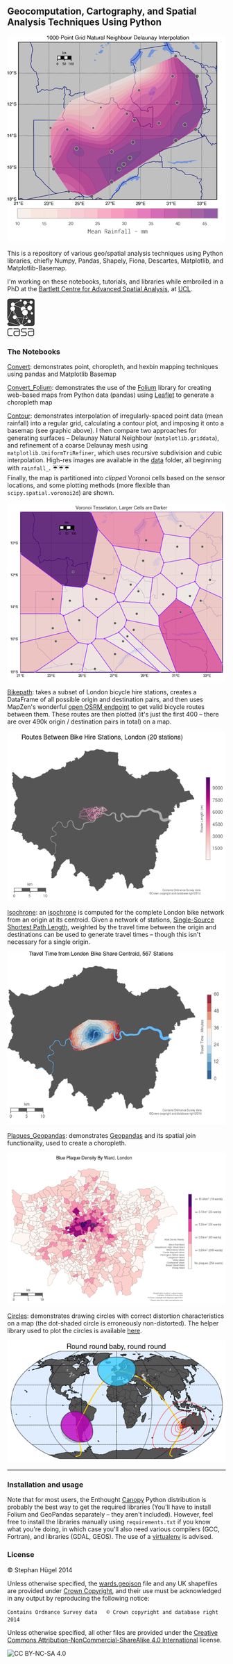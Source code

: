 ## Geocomputation, Cartography, and Spatial Analysis Techniques Using Python

[![Make it rain](data/rainfall_interpolation.gif)](http://nbviewer.ipython.org/github/urschrei/Geopython/blob/master/convert.ipynb "Anigifs are the future of spatial analysis")

This is a repository of various geo/spatial analysis techniques using Python libraries, chiefly Numpy, Pandas, Shapely, Fiona, Descartes, Matplotlib, and Matplotlib-Basemap.

I'm working on these notebooks, tutorials, and libraries while embroiled in a PhD at the [Bartlett Centre for Advanced Spatial Analysis](http://www.bartlett.ucl.ac.uk/casa), at [UCL](http://www.ucl.ac.uk).

[![CASA](data/casa_black.png)](http://www.bartlett.ucl.ac.uk/casa/programmes/postgraduate "Bloomsbury is lovely, you know.")

### The Notebooks

[Convert](http://nbviewer.ipython.org/github/urschrei/Geopython/blob/master/convert.ipynb): demonstrates point, choropleth, and hexbin mapping techniques using pandas and Matplotlib Basemap  

[Convert_Folium](http://nbviewer.ipython.org/github/urschrei/Geopython/blob/master/convert_folium.ipynb): demonstrates the use of the [Folium](https://github.com/wrobstory/folium) library for creating web-based maps from Python data (pandas) using [Leaflet](http://leafletjs.com) to generate a choropleth map

[Contour](http://nbviewer.ipython.org/github/urschrei/Geopython/blob/master/contour.ipynb): demonstrates interpolation of irregularly-spaced point data (mean rainfall) into a regular grid, calculating a contour plot, and imposing it onto a basemap (see graphic above). I then compare two approaches for generating surfaces – Delaunay Natural Neighbour (`matplotlib.griddata`), and refinement of a coarse Delaunay mesh using `matplotlib.UniformTriRefiner`, which uses recursive subdivision and cubic interpolation. High-res images are available in the [data](data) folder, all beginning with `rainfall_`. :umbrella::umbrella::umbrella:  
Finally, the map is partitioned into *clipped* Voronoi cells based on the sensor locations, and some plotting methods (more flexible than `scipy.spatial.voronoi2d`) are shown.  

[![Cellular](data/voronoi_gh.png)](https://raw.githubusercontent.com/urschrei/Geopython/master/data/voronoi.png "Tesselate Everything")

[Bikepath](http://nbviewer.ipython.org/github/urschrei/Geopython/blob/master/bikepath.ipynb): takes a subset of London bicycle hire stations, creates a DataFrame of all possible origin and destination pairs, and then uses MapZen's wonderful [open OSRM endpoint](https://mapzen.com/blog/osrm-services) to get valid bicycle routes between them. These routes are then plotted (it's just the first 400 – there are over 490k origin / destination pairs in total) on a map.

[![Bikepath](data/london_bike_routes_gh.png)](http://nbviewer.ipython.org/github/urschrei/Geopython/blob/master/bikepath.ipynb "Unpleasantly vascular, no?")

[Isochrone](http://nbviewer.ipython.org/github/urschrei/Geopython/blob/master/isochrone.ipynb): an [isochrone](http://en.wikipedia.org/wiki/Isochrone_map) is computed for the complete London bike network from an origin at its centroid. Given a network of stations, [Single-Source Shortest Path Length](https://networkx.github.io/documentation/latest/reference/algorithms.shortest_paths.html), weighted by the travel time between the origin and destinations can be used to generate travel times – though this isn't necessary for a single origin.

[![Isochrone](data/isochrone_gh.gif)](http://nbviewer.ipython.org/github/urschrei/Geopython/blob/master/isochrone.ipynb "The Burning Eye of Bike Hire")

[Plaques_Geopandas](http://nbviewer.ipython.org/github/urschrei/Geopython/blob/master/plaques_geopandas.ipynb): demonstrates [Geopandas](http://geopandas.org) and its spatial join functionality, used to create a choropleth.

[![Choropleth](data/london_plaque_density_gh.png)](http://sensitivecities.com/so-youd-like-to-make-a-map-using-python-EN.html "Boropleth")

[Circles](http://nbviewer.ipython.org/github/urschrei/Geopython/blob/master/circles.ipynb): demonstrates drawing circles with correct distortion characteristics on a map (the dot-shaded circle is erroneously non-distorted). The helper library used to plot the circles is available [here](https://github.com/urschrei/Circles).

[![Circles](data/circles.png)](https://github.com/urschrei/Circles "Borges's 'The Circular Ruins' is a good story. Also an apt title for my PhD.")

---
### Installation and usage

Note that for most users, the Enthought [Canopy](https://www.enthought.com/products/canopy/) Python distribution is probably the best way to get the required libraries (You'll have to install Folium and GeoPandas separately – they aren't included). However, feel free to install the libraries manually using `requirements.txt` if you know what you're doing, in which case you'll also need various compilers (GCC, Fortran), and libraries (GDAL, GEOS). The use of a [virtualenv](http://virtualenv.readthedocs.org/en/latest/) is advised.

### License  
© Stephan Hügel 2014  

Unless otherwise specified, the [wards.geojson](wards.geojson) file and any UK shapefiles are provided under
[Crown Copyright](http://www.nationalarchives.gov.uk/information-management/re-using-public-sector-information/copyright/crown-copyright/), and their use must be acknowledged in any output by reproducing the following notice:

`Contains Ordnance Survey data  
© Crown copyright and database right 2014`

Unless otherwise specified, all other files are provided under the [Creative Commons Attribution-NonCommercial-ShareAlike 4.0 International](http://creativecommons.org/licenses/by-nc-sa/4.0/) license.  

![CC BY-NC-SA 4.0](https://i.creativecommons.org/l/by-nc-sa/4.0/80x15.png)
